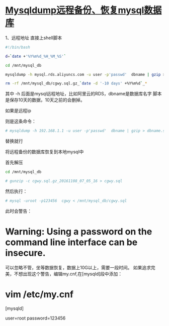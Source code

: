# [Mysqldump远程备份、恢复mysql数据库](https://blog.csdn.net/xizaihui/article/details/53084080)

1、远程地址 
直接上shell脚本

```bash
#!/bin/bash

d=`date +'%Y%m%d_%H_%M_%S'`

cd /mnt/mysql_db

mysqldump -h mysql.rds.aliyuncs.com -u user -p'passwd'  dbname | gzip > dbname.sql.gz_$d

rm -rf /mnt/mysql_db/cgwy.sql.gz_`date -d '-10 days' +%Y%m%d`_*
```

其中 -h 后面是mysql远程地址，比如阿里云的RDS，dbname是数据库名字 
脚本是保存10天的数据，10天之前的会删掉。

如果是远程ip

则是这条命令：

```bash
# mysqldump -h 192.168.1.1 -u user -p'passwd'  dbname | gzip > dbname.sql.gz_$d
```

替换就行

将远程备份的数据库恢复到本地mysql中

首先解压
```bash
cd /mnt/mysql_db

# gunzip -c cgwy.sql.gz_20161108_07_05_16 > cgwy.sql
```

然后执行：

```bash
# mysql -uroot -p123456  cgwy < /mnt/mysql_db/cgwy.sql
```

此时会警告：
# Warning: Using a password on the command line interface can be insecure.
可以忽略不管，坐等数据恢复，数据上10G以上，需要一段时间。 
如果追求完美，不想出现这个警告，编辑my.cnf,在[mysqld]段中添加：

# vim /etc/my.cnf

[mysqld]

user=root
password=123456